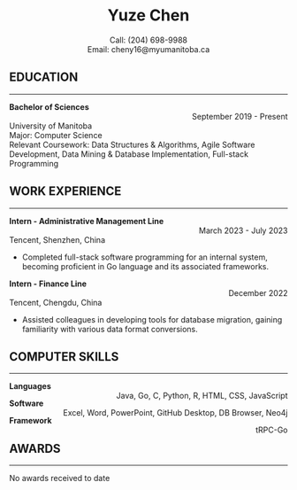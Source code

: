 # <center>Yuze Chen</center>

<center>Call: (204) 698-9988</center>  
<center>Email: cheny16@myumanitoba.ca</center>  

## **EDUCATION**
***
**Bachelor of Sciences**  
<span style="float:right">September 2019 - Present</span>  
University of Manitoba  
Major: Computer Science  
Relevant Coursework: Data Structures & Algorithms, Agile Software Development, Data Mining & Database Implementation, Full-stack Programming  


## **WORK EXPERIENCE**
***
**Intern - Administrative Management Line**  
<span style="float:right">March 2023 - July 2023</span>  
Tencent, Shenzhen, China  
+ Completed full-stack software programming for an internal system, becoming proficient in Go language and its associated frameworks.  

**Intern - Finance Line**  
<span style="float:right">December 2022</span>  
Tencent, Chengdu, China  
+ Assisted colleagues in developing tools for database migration, gaining familiarity with various data format conversions.  

## **COMPUTER SKILLS**
***
**Languages**  
<span style="float:right">Java, Go, C, Python, R, HTML, CSS, JavaScript</span>  

**Software**  
<span style="float:right">Excel, Word, PowerPoint, GitHub Desktop, DB Browser, Neo4j</span>  

**Framework**  
<span style="float:right">tRPC-Go</span>  

## **AWARDS**
***
No awards received to date
